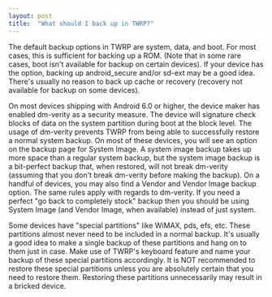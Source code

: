 ```yaml
---
layout: post
title:  "What should I back up in TWRP?"
---
```


The default backup options in TWRP are system, data, and boot. For most cases, this is sufficient for backing up a ROM. (Note that in some rare cases, boot isn't available for backup on certain devices). If your device has the option, backing up android_secure and/or sd-ext may be a good idea. There's usually no reason to back up cache or recovery (recovery not available for backup on some devices).

On most devices shipping with Android 6.0 or higher, the device maker has enabled dm-verity as a security measure. The device will signature check blocks of data on the system partition during boot at the block level. The usage of dm-verity prevents TWRP from being able to successfully restore a normal system backup. On most of these devices, you will see an option on the backup page for System Image. A system image backup takes up more space than a regular system backup, but the system image backup is a bit-perfect backup that, when restored, will not break dm-verity (assuming that you don't break dm-verity before making the backup). On a handful of devices, you may also find a Vendor and Vendor Image backup option. The same rules apply with regards to dm-verity. If you need a perfect "go back to completely stock" backup then you should be using System Image (and Vendor Image, when available) instead of just system.

Some devices have "special partitions" like WiMAX, pds, efs, etc. These partitions almost never need to be included in a normal backup. It's usually a good idea to make a single backup of these partitions and hang on to them just in case. Make use of TWRP's keyboard feature and name your backup of these special partitions accordingly. It is NOT recommended to restore these special partitions unless you are absolutely certain that you need to restore them. Restoring these partitions unnecessarily may result in a bricked device.
